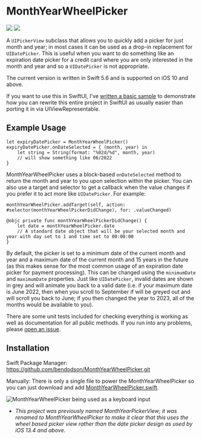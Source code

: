 # MonthYearWheelPicker

[![](https://img.shields.io/endpoint?url=https%3A%2F%2Fswiftpackageindex.com%2Fapi%2Fpackages%2Fbendodson%2FMonthYearWheelPicker%2Fbadge%3Ftype%3Dswift-versions)](https://swiftpackageindex.com/bendodson/MonthYearWheelPicker) [![](https://img.shields.io/endpoint?url=https%3A%2F%2Fswiftpackageindex.com%2Fapi%2Fpackages%2Fbendodson%2FMonthYearWheelPicker%2Fbadge%3Ftype%3Dplatforms)](https://swiftpackageindex.com/bendodson/MonthYearWheelPicker)

A `UIPickerView` subclass that allows you to quickly add a picker for just month and year; in most cases it can be used as a drop-in replacement for `UIDatePicker`.  This is useful when you want to do something like an expiration date picker for a credit card where you are only interested in the month and year and so a `UIDatePicker` is not appropriate.

The current version is written in Swift 5.6 and is supported on iOS 10 and above.

If you want to use this in SwiftUI, I've [written a basic sample](https://github.com/bendodson/MonthYearWheelPicker/issues/19) to demonstrate how you can rewrite this entire project in SwiftUI as usually easier than porting it in via UIViewRepresentable.

## Example Usage
	let expiryDatePicker = MonthYearWheelPicker()
	expiryDatePicker.onDateSelected = { (month, year) in
		let string = String(format: "%02d/%d", month, year)
		// will show something like 06/2022
	}
	
MonthYearWheelPicker uses a block-based `onDateSelected` method to return the month and year to you upon selection within the picker. You can also use a target and selector to get a callback when the value changes if you prefer it to act more like `UIDatePicker`. For example:

	monthYearWheelPicker.addTarget(self, action: #selector(monthYearWheelPickerDidChange), for: .valueChanged)

	@objc private func monthYearWheelPickerDidChange() {
        let date = monthYearWheelPicker.date
        // A standard date object that will be your selected month and year with day set to 1 and time set to 00:00:00
    }

By default, the picker is set to a minimum date of the current month and year and a maximum date of the current month and 15 years in the future (as this makes sense for the most common usage of an expiration date picker for payment processing). This can be changed using the `minimumDate` and `maximumDate` properties. Just like `UIDatePicker`, invalid dates are shown in grey and will animate you back to a valid date (i.e. if your maximum date is June 2022, then when you scroll to September if will be greyed out and will scroll you back to June; if you then changed the year to 2023, all of the months would be available to you).

There are some unit tests included for checking everything is working as well as documentation for all public methods. If you run into any problems, please [open an issue](https://github.com/bendodson/MonthYearWheelPicker/issues/new).


## Installation
Swift Package Manager: https://github.com/bendodson/MonthYearWheelPicker.git

Manually:  There is only a single file to power the MonthYearWheelPicker so you can just download and add [MonthYearWheelPicker.swift](Sources/MonthYearWheelPicker/MonthYearWheelPicker.swift).


![MonthYearWheelPicker being used as a keyboard input](example.jpg?raw=true)

* _This project was previously named MonthYearPickerView; it was renamed to MonthYearWheelPicker to make it clear that this uses the wheel based picker view rather than the date picker design as used by iOS 13.4 and above._
